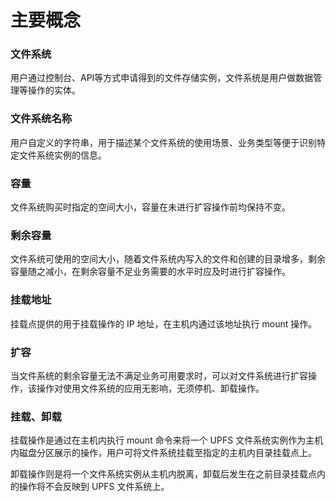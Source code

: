 

# 主要概念

### 文件系统
用户通过控制台、API等方式申请得到的文件存储实例，文件系统是用户做数据管理等操作的实体。

### 文件系统名称
用户自定义的字符串，用于描述某个文件系统的使用场景、业务类型等便于识别特定文件系统实例的信息。

### 容量
文件系统购买时指定的空间大小，容量在未进行扩容操作前均保持不变。

### 剩余容量
文件系统可使用的空间大小，随着文件系统内写入的文件和创建的目录增多，剩余容量随之减小，在剩余容量不足业务需要的水平时应及时进行扩容操作。

### 挂载地址
挂载点提供的用于挂载操作的 IP 地址，在主机内通过该地址执行 mount 操作。

### 扩容
当文件系统的剩余容量无法不满足业务可用要求时，可以对文件系统进行扩容操作，该操作对使用文件系统的应用无影响，无须停机、卸载操作。

### 挂载、卸载
挂载操作是通过在主机内执行 mount 命令来将一个 UPFS 文件系统实例作为主机内磁盘分区展示的操作，用户可将文件系统挂载至指定的主机内目录挂载点上。

卸载操作则是将一个文件系统实例从主机内脱离，卸载后发生在之前目录挂载点内的操作将不会反映到 UPFS 文件系统上。


